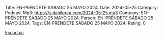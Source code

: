 Title: EN-PRÉNDETE SÁBADO 25 MAYO 2024.
Date: 2024-05-25
Category: Podcast
Mp3: https://s.danilorca.com/2024-05-25.mp3
Company: EN-PRÉNDETE SÁBADO 25 MAYO 2024.
Person: EN-PRÉNDETE SÁBADO 25 MAYO 2024.
Tags: EN-PRÉNDETE SÁBADO 25 MAYO 2024.
Rating: 0

<a href="https://s.danilorca.com/2024-05-25.mp3" type="audio/mpeg">
Escuchar
</a>
